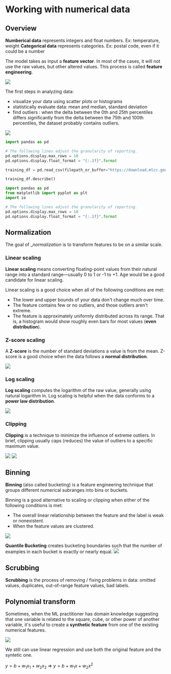 # Working with numerical data

## Overview

__Numberical data__ represents integers and float numbers. Ex: temperature, weight
__Categorical data__ represents categories. Ex: postal code, even if it could be a number

The model takes as input a __feature vector__. In most of the cases, it will not use the raw values, but other altered values. This process is called __feature engineering__.

![](./images/numerical_data/feature_vector.png)

The first steps in analyzing data:
- visualize your data using scatter plots or histograms
- statistically evaluate data: mean and median, standard deviation
- find outliers : when the delta between the 0th and 25th percentiles differs significantly from the delta between the 75th and 100th percentiles, the dataset probably contains outliers.

![](./images/numerical_data/outliers.png)

```python
import pandas as pd

# The following lines adjust the granularity of reporting.
pd.options.display.max_rows = 10
pd.options.display.float_format = "{:.1f}".format

training_df = pd.read_csv(filepath_or_buffer="https://download.mlcc.google.com/mledu-datasets/california_housing_train.csv")

training_df.describe()

```

```python
import pandas as pd
from matplotlib import pyplot as plt
import io

# The following lines adjust the granularity of reporting.
pd.options.display.max_rows = 10
pd.options.display.float_format = "{:.1f}".format

```

## Normalization

 The goal of __normalization_ is to transform features to be on a similar scale.

### Linear scaling

 __Linear scaling__ means converting floating-point values from their natural range into a standard range—usually 0 to 1 or -1 to +1. Age would be a good candidate for linear scaling.

 Linear scaling is a good choice when all of the following conditions are met:
- The lower and upper bounds of your data don't change much over time.
- The feature contains few or no outliers, and those outliers aren't extreme.
- The feature is approximately uniformly distributed across its range. That is, a histogram would show roughly even bars for most values (__even distribution__).

### Z-score scaling

A __Z-score__ is the number of standard deviations a value is from the mean. Z-score is a good choice when the data follows a __normal distribution__.

![](images/numerical_data/zscore.png)

### Log scaling

__Log scaling__ computes the logarithm of the raw value, generally using natural logarithm ln. Log scaling is helpful when the data conforms to a __power law distribution__.

![](images/numerical_data/log.png)

### Clipping 

__Clipping__ is a technique to minimize the influence of extreme outliers. In brief, clipping usually caps (reduces) the value of outliers to a specific maximum value. 

![](images/numerical_data/clip1.png)
![](images/numerical_data/clip2.png)

## Binning

__Binning__ (also called bucketing) is a feature engineering technique that groups different numerical subranges into bins or buckets.

Binning is a good alternative to scaling or clipping when either of the following conditions is met:
- The overall linear relationship between the feature and the label is weak or nonexistent.
- When the feature values are clustered.

![](images/numerical_data/bucket1.png)

__Quantile Bucketing__ creates bucketing boundaries such that the number of examples in each bucket is exactly or nearly equal.
![](images/numerical_data/bucket2.png)

## Scrubbing

__Scrubbing__ is the process of removing / fixing problems in data: omitted values, duplicates, out-of-range feature values, bad labels.

## Polynomial transform

Sometimes, when the ML practitioner has domain knowledge suggesting that one variable is related to the square, cube, or other power of another variable, it's useful to create a __synthetic feature__ from one of the existing numerical features.

![](images/numerical_data/polynomial_transform.png)

We still can use linear regression and use both the original feature and the syntetic one.

$y = b + w_1x_1 + w_2x_2$ => $y = b + w_1x + w_2x^2$